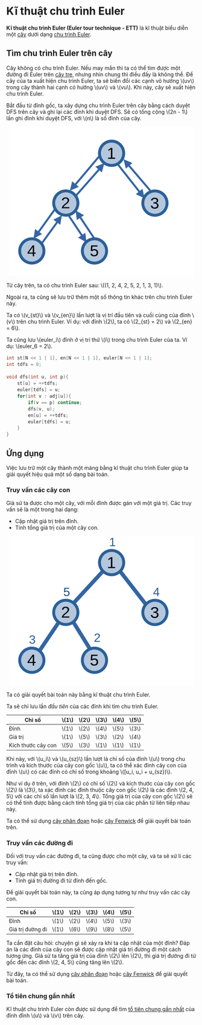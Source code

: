 # Kĩ thuật chu trình Euler

**Kĩ thuật chu trình Euler (Euler tour technique - ETT)** là kĩ thuật biểu diễn một [cây](tree.md) dưới dạng [chu trình Euler](eulerian-trail.md).

## Tìm chu trình Euler trên cây

Cây không có chu trình Euler. Nếu may mắn thì ta có thể tìm được một đường đi Euler trên [cây tre](tree.md#cây-suy-biến), nhưng nhìn chung thì điều đấy là không thể. Để cây của ta xuất hiện chu trình Euler, ta sẽ biến đổi các cạnh vô hướng \\(uv\\) trong cây thành hai cạnh có hướng \\(uv\\) và \\(vu\\). Khi này, cây sẽ xuất hiện chu trình Euler.

Bắt đầu từ đỉnh gốc, ta xây dựng chu trình Euler trên cây bằng cách duyệt DFS trên cây và ghi lại các đỉnh khi duyệt DFS. Sẽ có tổng cộng \\(2n - 1\\) lần ghi đỉnh khi duyệt DFS, với \\(n\\) là số đỉnh của cây.

<center>
<img src="../images/euler_tour_technique.png" alt="Chu trình Euler"/>
</center>

Từ cây trên, ta có chu trình Euler sau: \\((1, 2, 4, 2, 5, 2, 1, 3, 1)\\).

Ngoài ra, ta cũng sẽ lưu trữ thêm một số thông tin khác trên chu trình Euler này. 

Ta có \\(v_{st}\\) và \\(v_{en}\\) lần lượt là vị trí đầu tiên và cuối cùng của đỉnh \\(v\\) trên chu trình Euler. Ví dụ: với đỉnh \\(2\\), ta có \\(2_{st} = 2\\) và \\(2_{en} = 6\\). 

Ta cũng lưu \\(euler_i\\) đỉnh ở vị trí thứ \\(i\\) trong chu trình Euler của ta. Ví dụ: \\(euler_6 = 2\\).

```C++
int st[N << 1 | 1], en[N << 1 | 1], euler[N << 1 | 1];
int tdfs = 0;

void dfs(int u, int p){
	st[u] = ++tdfs;
	euler[tdfs] = u;
	for(int v : adj[u]){
		if(v == p) continue;
		dfs(v, u);
		en[u] = ++tdfs;
		euler[tdfs] = u;
	}
}
```

## Ứng dụng

Việc lưu trữ một cây thành một mảng bằng kĩ thuật chu trình Euler giúp ta giải quyết hiệu quả một số dạng bài toán.

### Truy vấn các cây con

Giả sử ta được cho một cây, với mỗi đỉnh được gán với một giá trị. Các truy vấn sẽ là một trong hai dạng:
- Cập nhật giá trị trên đỉnh.
- Tính tổng giá trị của một cây con.

<center>
<img src="../images/subtree_queries.png" alt="Truy vấn các cây con"/>
</center>

Ta có giải quyết bài toán này bằng kĩ thuật chu trình Euler.

Ta sẽ chỉ lưu lần *đầu tiên* của các đỉnh khi tìm chu trình Euler. 

|Chỉ số|\\(1\\)|\\(2\\)|\\(3\\)|\\(4\\)|\\(5\\)|
|---|---|---|---|---|---|
|Đỉnh|\\(1\\)|\\(2\\)|\\(4\\)|\\(5\\)|\\(3\\)|
|Giá trị|\\(1\\)|\\(5\\)|\\(3\\)|\\(2\\)|\\(4\\)|
|Kích thước cây con|\\(5\\)|\\(3\\)|\\(1\\)|\\(1\\)|\\(1\\)|

Khi này, với \\(u_i\\) và \\(u_{sz}\\) lần lượt là chỉ số của đỉnh \\(u\\) trong chu trình và kích thước của cây con gốc \\(u\\), ta có thể xác đỉnh cây con của đỉnh \\(u\\) có các đỉnh có chỉ số trong khoảng \\([u_i, u_i + u_{sz})\\).

Như ví dụ ở trên, với đỉnh \\(2\\) có chỉ số \\(2\\) và kích thước của cây con gốc \\(2\\) là \\(3\\), ta xác đỉnh các đỉnh thuộc cây con gốc \\(2\\) là các đỉnh \\(2, 4, 5\\) với các chỉ số lần lượt là \\(2, 3, 4\\). Tổng giá trị của cây con gốc \\(2\\) sẽ có thể tính được bằng cách tính tổng giá trị của các phần tử liên tiếp nhau này.

Ta có thể sử dụng [cây phân đoạn](../data-structures/segment-tree.md) hoặc [cây Fenwick](../data-structures/fenwick.md) để giải quyết bài toán trên.

### Truy vấn các đường đi

Đối với truy vấn các đường đi, ta cũng được cho một cây, và ta sẽ xử lí các truy vấn:
- Cập nhật giá trị trên đỉnh.
- Tính giá trị đường đi từ đỉnh đến gốc.
 
Để giải quyết bài toán này, ta cũng áp dụng tương tự như truy vấn các cây con.

|Chỉ số|\\(1\\)|\\(2\\)|\\(3\\)|\\(4\\)|\\(5\\)|
|---|---|---|---|---|---|
|Đỉnh|\\(1\\)|\\(2\\)|\\(4\\)|\\(5\\)|\\(3\\)|
|Giá trị đường đi|\\(1\\)|\\(6\\)|\\(9\\)|\\(8\\)|\\(5\\)|

Ta cần đặt câu hỏi: chuyện gì sẽ xảy ra khi ta cập nhật của một đỉnh? Đáp án là các đỉnh của cây con sẽ được cập nhật giá trị đường đi một cách tương ứng. Giả sử ta tăng giá trị của đỉnh \\(2\\) lên \\(2\\), thì giá trị đường đi từ gốc đến các đỉnh \\(2, 4, 5\\) cũng tăng lên \\(2\\).

Từ đây, ta có thể sử dụng [cây phân đoạn](../data-structures/segment-tree.md) hoặc [cây Fenwick](../data-structures/fenwick.md) để giải quyết bài toán.

### Tổ tiên chung gần nhất

Kĩ thuật chu trình Euler còn được sử dụng để tìm [tổ tiên chung gần nhất](lca.md#phương-pháp-2) của đỉnh đỉnh \\(u\\) và \\(v\\) trên cây.
